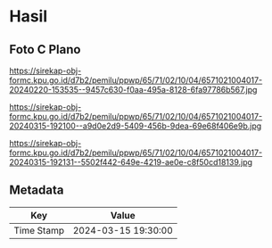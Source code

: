 # Hasil

## Foto C Plano

https://sirekap-obj-formc.kpu.go.id/d7b2/pemilu/ppwp/65/71/02/10/04/6571021004017-20240220-153535--9457c630-f0aa-495a-8128-6fa97786b567.jpg

https://sirekap-obj-formc.kpu.go.id/d7b2/pemilu/ppwp/65/71/02/10/04/6571021004017-20240315-192100--a9d0e2d9-5409-456b-9dea-69e68f406e9b.jpg

https://sirekap-obj-formc.kpu.go.id/d7b2/pemilu/ppwp/65/71/02/10/04/6571021004017-20240315-192131--5502f442-649e-4219-ae0e-c8f50cd18139.jpg


## Metadata

| Key        | Value               |
| ---------- | ------------------- |
| Time Stamp | 2024-03-15 19:30:00 |



